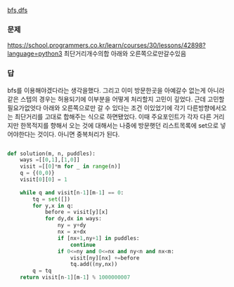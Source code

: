 [bfs,dfs](../theory/bfs,dfs.md)
### 문제
https://school.programmers.co.kr/learn/courses/30/lessons/42898?language=python3
최단거리개수의합
아래와 오른쪽으로만갈수있음


### 답
bfs를 이용해야겠다라는 생각을했다. 그리고 이미 방문한곳을 아예갈수 없는게 아니라 같은 스텝의 경우는 허용되기에 이부분을 어떻게 처리할지 고민이 깊었다.
근데 고민할 필요가없엇다 아래와 오른쪽으로만 갈 수 있다는 조건 이있었기에 각기 다른방향에서오는 최단거리를 고대로 합해주는 식으로 하면됐었다.
이때 주요포인트가 각자 다른 거리지만 한목적지를 향해서 오는 것에 대해서는 나중에 방문햇던 리스트목록에 set으로 넣어야한다는 것이다. 아니면 중복처리가 된다.
```python

def solution(m, n, puddles):
    ways =[[0,1],[1,0]]
    visit =[[0]*m for _ in range(n)]
    q = {(0,0)}
    visit[0][0] = 1    
    
    while q and visit[n-1][m-1] == 0:
        tq = set([])
        for y,x in q:
            before = visit[y][x]
            for dy,dx in ways:
                ny = y+dy
                nx = x+dx
                if [nx+1,ny+1] in puddles:
                    continue
                if 0<=ny and 0<=nx and ny<n and nx<m:
                    visit[ny][nx] +=before
                    tq.add((ny,nx))
        q = tq
    return visit[n-1][m-1] % 1000000007
```